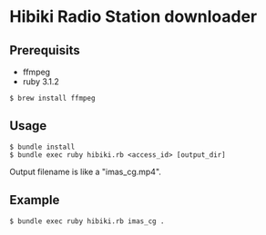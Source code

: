 # Hibiki Radio Station downloader

## Prerequisits

* ffmpeg
* ruby 3.1.2

```console
$ brew install ffmpeg
```

## Usage

```console
$ bundle install
$ bundle exec ruby hibiki.rb <access_id> [output_dir]
```

Output filename is like a "imas_cg.mp4".

## Example

```console
$ bundle exec ruby hibiki.rb imas_cg .
```

